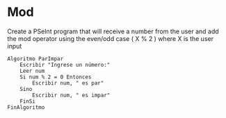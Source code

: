 # Mod

Create a PSeInt program that will receive a number from the user and add the mod operator using the even/odd case ( X % 2 ) where X is the user input

	Algoritmo ParImpar
		Escribir "Ingrese un número:"
		Leer num
		Si num % 2 = 0 Entonces
			Escribir num, " es par"
		Sino
			Escribir num, " es impar"
		FinSi
	FinAlgoritmo	

